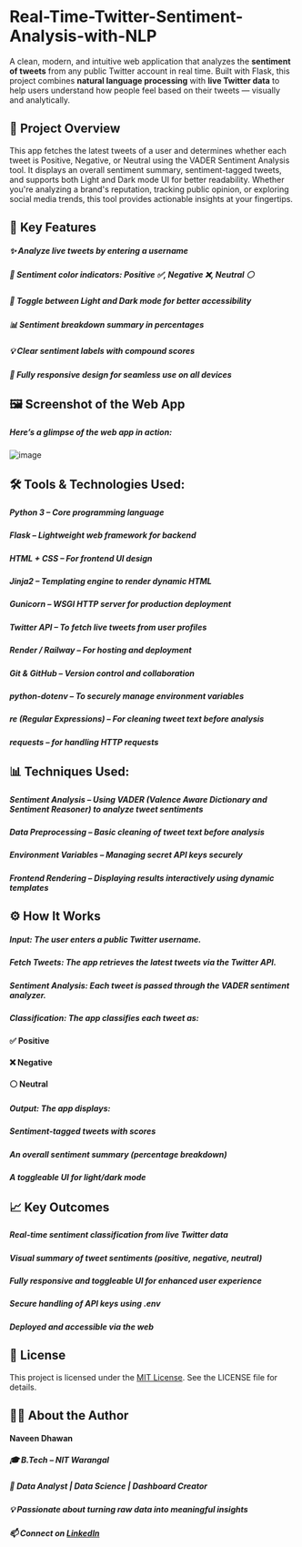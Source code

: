 # Real-Time-Twitter-Sentiment-Analysis-with-NLP
A clean, modern, and intuitive web application that analyzes the **sentiment of tweets** from any public Twitter account in real time. Built with Flask, this project combines **natural language processing** with **live Twitter data** to help users understand how people feel based on their tweets — visually and analytically.

## 🚀 Project Overview
This app fetches the latest tweets of a user and determines whether each tweet is Positive, Negative, or Neutral  using the VADER Sentiment Analysis tool. It displays an overall sentiment summary, sentiment-tagged tweets, and supports both Light and Dark mode UI for better readability. Whether you're analyzing a brand's reputation, tracking public opinion, or exploring social media trends, this tool provides actionable insights at your fingertips.

## 🔧 Key Features
##### ✨ Analyze live tweets by entering a username
##### 🌈 Sentiment color indicators: Positive ✅, Negative ❌, Neutral ⚪
##### 🌙 Toggle between Light and Dark mode for better accessibility
##### 📊 Sentiment breakdown summary in percentages
##### 💡 Clear sentiment labels with compound scores
##### 📱 Fully responsive design for seamless use on all devices

## 🖼️ Screenshot of the Web App
##### Here’s a glimpse of the web app in action:
![image](https://github.com/user-attachments/assets/96afd23a-fe36-417a-9d8d-35b2a45beb01)

## 🛠 Tools & Technologies Used:
##### Python 3 – Core programming language
##### Flask – Lightweight web framework for backend
##### HTML + CSS – For frontend UI design
##### Jinja2 – Templating engine to render dynamic HTML
##### Gunicorn – WSGI HTTP server for production deployment
##### Twitter API – To fetch live tweets from user profiles
##### Render / Railway – For hosting and deployment
##### Git & GitHub – Version control and collaboration
##### python-dotenv – To securely manage environment variables
##### re (Regular Expressions) – For cleaning tweet text before analysis
##### requests – for handling HTTP requests

## 📊 Techniques Used:
##### Sentiment Analysis – Using VADER (Valence Aware Dictionary and Sentiment Reasoner) to analyze tweet sentiments
##### Data Preprocessing – Basic cleaning of tweet text before analysis
##### Environment Variables – Managing secret API keys securely
##### Frontend Rendering – Displaying results interactively using dynamic templates

## ⚙️ How It Works
##### Input: The user enters a public Twitter username.
##### Fetch Tweets: The app retrieves the latest tweets via the Twitter API.
##### Sentiment Analysis: Each tweet is passed through the VADER sentiment analyzer.
##### Classification: The app classifies each tweet as:
#### ✅ Positive
#### ❌ Negative
#### ⚪ Neutral
##### Output: The app displays:
##### Sentiment-tagged tweets with scores
##### An overall sentiment summary (percentage breakdown)
##### A toggleable UI for light/dark mode

## 📈 Key Outcomes
##### Real-time sentiment classification from live Twitter data
##### Visual summary of tweet sentiments (positive, negative, neutral)
##### Fully responsive and toggleable UI for enhanced user experience
##### Secure handling of API keys using .env
##### Deployed and accessible via the web

## 📜 License
This project is licensed under the [MIT License](https://github.com/newnaveendhawan/Real-Time-Twitter-Sentiment-Analysis-with-NLP/blob/main/LICENSE). See the LICENSE file for details.

## 👨‍💻 About the Author
#### Naveen Dhawan
##### 🎓 B.Tech – NIT Warangal
##### 💼 Data Analyst | Data Science | Dashboard Creator
##### 💡 Passionate about turning raw data into meaningful insights
##### 📫 Connect on [LinkedIn](https://www.linkedin.com/in/newnaveendhawan/)
